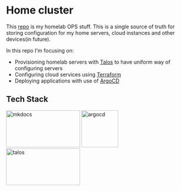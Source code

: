 # Home cluster

This [repo](https://github.com/mmalyska/home-ops) is my homelab OPS stuff. This is a single source of truth for storing configuration for my home servers, cloud instances and other devices(in future).

In this repo I'm focusing on:

- Provisioning homelab servers with [Talos](https://talos.dev) to have uniform way of configuring servers
- Configuring cloud services using [Terraform](https://www.terraform.io)
- Deploying applications with use of [ArgoCD](https://argo-cd.readthedocs.io)

## Tech Stack

[<img src="https://user-images.githubusercontent.com/58349712/86569446-0c3ef280-bf8c-11ea-98ec-62432dd18e17.png" alt="mkdocs" style=";object-fit:cover;width:200px;height:100px"/>](https://www.mkdocs.org)
[<img src="https://argo-cd.readthedocs.io/en/stable/assets/logo.png" alt="argocd" style=";object-fit:cover;width:100px;height:100px"/>](https://argo-cd.readthedocs.io)
[<img src="https://www.talos.dev/images/logo.svg" alt="talos" style=";width:200px;height:100px"/>](https://talos.dev)
